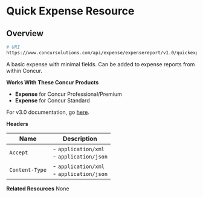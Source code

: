 # Quick Expense Resource

## Overview

```bash
# URI
https://www.concursolutions.com/api/expense/expensereport/v1.0/quickexpense
```

A basic expense with minimal fields. Can be added to expense reports from within Concur.

**Works With These Concur Products**

* **Expense** for Concur Professional/Premium
* **Expense** for Concur Standard

For v3.0 documentation, go [here](/api-reference/expense/quick-expense/index.html).

**Headers**

| Name | Description |
| ---- | ----------- |
| `Accept` | - `application/xml` <br> - `application/json` |
| `Content-Type` | - `application/xml` <br> - `application/json` |

**Related Resources**
None
